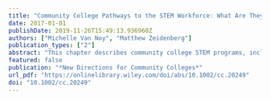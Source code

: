 ```yaml
---
title: "Community College Pathways to the STEM Workforce: What Are They, Who Follows Them, and How?"
date: 2017-01-01
publishDate: 2019-11-26T15:49:13.936960Z
authors: ["Michelle Van Noy", "Matthew Zeidenberg"]
publication_types: ["2"]
abstract: "This chapter describes community college STEM programs, including transfer-oriented science and engineering (S&E) programs and workforce-oriented technician programs, and the characteristics and educational pathways of the students who enroll in these programs."
featured: false
publication: "*New Directions for Community Colleges*"
url_pdf: "https://onlinelibrary.wiley.com/doi/abs/10.1002/cc.20249"
doi: "10.1002/cc.20249"
---
```


